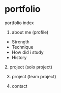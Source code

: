 # portfolio
portfolio
index
1. about me (profile)
  <ul>
  <li>Strength</li>
  <li>Technique</li>
  <li>How did i study</li>
  <li>History</li>
</ul>
2. project (solo project)

3. project (team project)

4. contact
